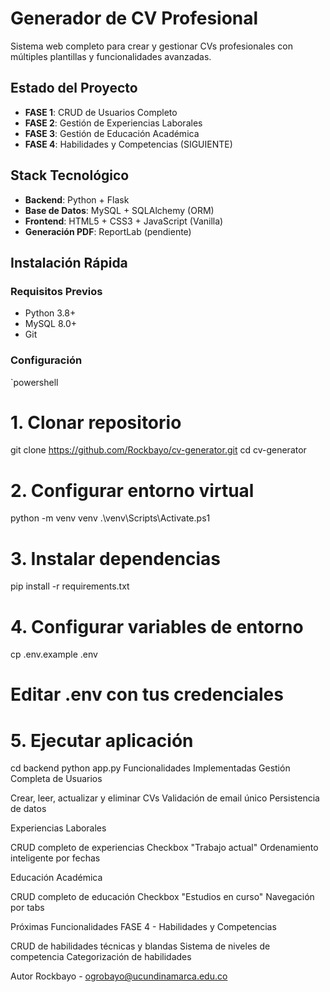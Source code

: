 ﻿# Generador de CV Profesional

Sistema web completo para crear y gestionar CVs profesionales con múltiples plantillas y funcionalidades avanzadas.

##  Estado del Proyecto
-  **FASE 1**: CRUD de Usuarios Completo
-  **FASE 2**: Gestión de Experiencias Laborales
-  **FASE 3**: Gestión de Educación Académica
-  **FASE 4**: Habilidades y Competencias (SIGUIENTE)

##  Stack Tecnológico
- **Backend**: Python + Flask
- **Base de Datos**: MySQL + SQLAlchemy (ORM)
- **Frontend**: HTML5 + CSS3 + JavaScript (Vanilla)
- **Generación PDF**: ReportLab (pendiente)

##  Instalación Rápida

### Requisitos Previos
- Python 3.8+
- MySQL 8.0+
- Git

### Configuración
`powershell
# 1. Clonar repositorio
git clone https://github.com/Rockbayo/cv-generator.git
cd cv-generator

# 2. Configurar entorno virtual
python -m venv venv
.\venv\Scripts\Activate.ps1

# 3. Instalar dependencias
pip install -r requirements.txt

# 4. Configurar variables de entorno
cp .env.example .env
# Editar .env con tus credenciales

# 5. Ejecutar aplicación
cd backend
python app.py
 Funcionalidades Implementadas
 Gestión Completa de Usuarios

Crear, leer, actualizar y eliminar CVs
Validación de email único
Persistencia de datos

 Experiencias Laborales

CRUD completo de experiencias
Checkbox "Trabajo actual"
Ordenamiento inteligente por fechas

 Educación Académica

CRUD completo de educación
Checkbox "Estudios en curso"
Navegación por tabs

 Próximas Funcionalidades
FASE 4 - Habilidades y Competencias

CRUD de habilidades técnicas y blandas
Sistema de niveles de competencia
Categorización de habilidades

 Autor
Rockbayo - ogrobayo@ucundinamarca.edu.co
